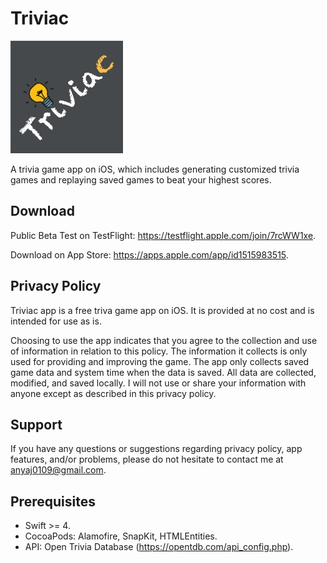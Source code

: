 # Triviac
![](https://github.com/anya-ji/triviac/blob/master/Triviac-proj/Triviac/Assets.xcassets/AppIcon.appiconset/Group%202180h.jpg)

A trivia game app on iOS, which includes generating customized trivia games and replaying saved games to beat your highest scores.

## Download

Public Beta Test on TestFlight: https://testflight.apple.com/join/7rcWW1xe.

Download on App Store: https://apps.apple.com/app/id1515983515.

## Privacy Policy
Triviac app is a free triva game app on iOS. It is provided at no cost and is intended for use as is.

Choosing to use the app indicates that you agree to the collection and use of information in relation to this policy. The information it collects is only used for providing and improving the game. The app only collects saved game data and system time when the data is saved. All data are collected, modified, and saved locally. I will not use or share your information with anyone except as described in this privacy policy.

## Support
If you have any questions or suggestions regarding privacy policy, app features, and/or problems, please do not hesitate to contact me at anyaj0109@gmail.com.

## Prerequisites
* Swift >= 4.
* CocoaPods: Alamofire, SnapKit, HTMLEntities.
* API: Open Trivia Database (https://opentdb.com/api_config.php).
